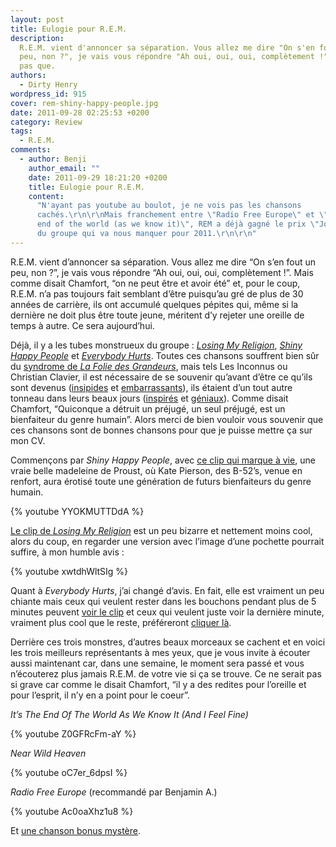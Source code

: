 ```yaml
---
layout: post
title: Eulogie pour R.E.M.
description:
  R.E.M. vient d'annoncer sa séparation. Vous allez me dire "On s'en fout un
  peu, non ?", je vais vous répondre "Ah oui, oui, oui, complètement !". Mais
  pas que.
authors:
  - Dirty Henry
wordpress_id: 915
cover: rem-shiny-happy-people.jpg
date: 2011-09-28 02:25:53 +0200
category: Review
tags:
  - R.E.M.
comments:
  - author: Benji
    author_email: ""
    date: 2011-09-29 18:21:20 +0200
    title: Eulogie pour R.E.M.
    content:
      "N'ayant pas youtube au boulot, je ne vois pas les chansons
      cachés.\r\n\r\nMais franchement entre \"Radio Free Europe\" et \"it's the
      end of the world (as we know it)\", REM a déjà gagné le prix \"Jo Dassin\"
      du groupe qui va nous manquer pour 2011.\r\n\r\n"
---
```


R.E.M. vient d’annoncer sa séparation. Vous allez me dire “On s’en fout un peu,
non ?”, je vais vous répondre “Ah oui, oui, oui, complètement !”. Mais comme
disait Chamfort, “on ne peut être et avoir été” et, pour le coup, R.E.M. n’a pas
toujours fait semblant d’être puisqu’au gré de plus de 30 années de carrière,
ils ont accumulé quelques pépites qui, même si la dernière ne doit plus être
toute jeune, méritent d’y rejeter une oreille de temps à autre. Ce sera
aujourd’hui.

Déjà, il y a les tubes monstrueux du groupe : [_Losing My Religion_][1], [_Shiny
Happy People_][2] et [_Everybody Hurts_][3]. Toutes ces chansons souffrent bien
sûr du [syndrome de _La Folie des Grandeurs_][i266], mais tels Les Inconnus ou
Christian Clavier, il est nécessaire de se souvenir qu’avant d’être ce qu’ils
sont devenus ([insipides][4] et [embarrassants][5]), ils étaient d’un tout autre
tonneau dans leurs beaux jours ([inspirés][6] et [géniaux][7]). Comme disait
Chamfort, “Quiconque a détruit un préjugé, un seul préjugé, est un bienfaiteur
du genre humain”. Alors merci de bien vouloir vous souvenir que ces chansons
sont de bonnes chansons pour que je puisse mettre ça sur mon CV.

Commençons par _Shiny Happy People_, avec [ce clip qui marque à vie][8], une
vraie belle madeleine de Proust, où Kate Pierson, des B-52’s, venue en renfort,
aura érotisé toute une génération de futurs bienfaiteurs du genre humain.

{% youtube YYOKMUTTDdA %}

[Le clip de _Losing My Religion_][9] est un peu bizarre et nettement moins cool,
alors du coup, en regarder une version avec l’image d’une pochette pourrait
suffire, à mon humble avis :

{% youtube xwtdhWltSIg %}

Quant à _Everybody Hurts_, j’ai changé d’avis. En fait, elle est vraiment un peu
chiante mais ceux qui veulent rester dans les bouchons pendant plus de 5 minutes
peuvent [voir le clip][10] et ceux qui veulent juste voir la dernière minute,
vraiment plus cool que le reste, préféreront [cliquer là][11].

Derrière ces trois monstres, d’autres beaux morceaux se cachent et en voici les
trois meilleurs représentants à mes yeux, que je vous invite à écouter aussi
maintenant car, dans une semaine, le moment sera passé et vous n’écouterez plus
jamais R.E.M. de votre vie si ça se trouve. Ce ne serait pas si grave car comme
le disait Chamfort, “il y a des redites pour l’oreille et pour l’esprit, il n’y
en a point pour le coeur”.

_It’s The End Of The World As We Know It (And I Feel Fine)_

{% youtube Z0GFRcFm-aY %}

_Near Wild Heaven_

{% youtube oC7er_6dpsI %}

_Radio Free Europe_ (recommandé par Benjamin A.)

{% youtube Ac0oaXhz1u8 %}

Et [une chanson bonus mystère][12].

[i266]: https://www.deadrooster.org/le-cdv-en-dvd-les-copains/
[1]: https://song.link/fr/i/1440945283
[2]: https://song.link/fr/i/1440945300
[3]: https://song.link/fr/i/1440949865
[4]:
  https://www.youtube.com/watch?v=-qelka0YcsY
  "Pascal Legitimus - One man show"
[5]:
  https://youtu.be/QEKh_BCe190
  "Update 2023: vidéo privée, pas de souvenir de ce que c'était"
[6]:
  https://www.youtube.com/watch?v=2V7RI0aehXQ
  "Les Inconnus - Les chansons rétros"
[7]:
  https://www.youtube.com/watch?v=-hqVNL-yeKI
  "Mes meilleurs copains - Révolution"
[8]:
  https://www.youtube.com/watch?v=YYOKMUTTDdA
  "R.E.M. - Shiny Happy People (Official Music Video)"
[9]:
  https://www.youtube.com/watch?v=xwtdhWltSIg
  "R.E.M. - Losing My Religion (Official Music Video)"
[10]:
  https://www.youtube.com/watch?v=5rOiW_xY-kc
  "R.E.M. - Everybody Hurts (Official Music Video)"
[11]:
  https://youtu.be/5rOiW_xY-kc?t=249
  "R.E.M. - Everybody Hurts (Official Music Video) last part"
[12]: https://www.youtube.com/watch?v=nn6nC8U_TFQ "Alain Chamfort - Manureva"

